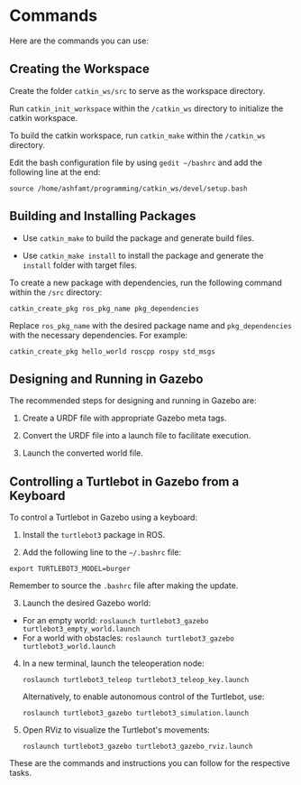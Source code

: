 # Commands

Here are the commands you can use:

## Creating the Workspace

Create the folder `catkin_ws/src` to serve as the workspace directory.

Run `catkin_init_workspace` within the `/catkin_ws` directory to initialize the catkin workspace.

To build the catkin workspace, run `catkin_make` within the `/catkin_ws` directory.

Edit the bash configuration file by using `gedit ~/bashrc` and add the following line at the end:
```
source /home/ashfamt/programming/catkin_ws/devel/setup.bash
```

## Building and Installing Packages

- Use `catkin_make` to build the package and generate build files.

- Use `catkin_make install` to install the package and generate the `install` folder with target files.

To create a new package with dependencies, run the following command within the `/src` directory:
```
catkin_create_pkg ros_pkg_name pkg_dependencies
```
Replace `ros_pkg_name` with the desired package name and `pkg_dependencies` with the necessary dependencies. For example:
```
catkin_create_pkg hello_world roscpp rospy std_msgs
```

## Designing and Running in Gazebo

The recommended steps for designing and running in Gazebo are:

1. Create a URDF file with appropriate Gazebo meta tags.

2. Convert the URDF file into a launch file to facilitate execution.

3. Launch the converted world file.

## Controlling a Turtlebot in Gazebo from a Keyboard

To control a Turtlebot in Gazebo using a keyboard:

1. Install the `turtlebot3` package in ROS.

2. Add the following line to the `~/.bashrc` file:
```
export TURTLEBOT3_MODEL=burger
```
Remember to source the `.bashrc` file after making the update.

3. Launch the desired Gazebo world:
- For an empty world: `roslaunch turtlebot3_gazebo turtlebot3_empty_world.launch`
- For a world with obstacles: `roslaunch turtlebot3_gazebo turtlebot3_world.launch`

4. In a new terminal, launch the teleoperation node:
    ```
    roslaunch turtlebot3_teleop turtlebot3_teleop_key.launch
    ```
    Alternatively, to enable autonomous control of the Turtlebot, use:
    ```
    roslaunch turtlebot3_gazebo turtlebot3_simulation.launch
    ```

5. Open RViz to visualize the Turtlebot's movements:
    ```
    roslaunch turtlebot3_gazebo turtlebot3_gazebo_rviz.launch
    ```


These are the commands and instructions you can follow for the respective tasks.